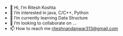 - 👋 Hi, I’m Ritesh Koshta 
- 👀 I’m interested in java, C/C++, Python
- 🌱 I’m currently learning Data Structure 
- 💞️ I’m looking to collaborate on ...
- 📫 How to reach me riteshnandanwar313@gmail.com

<!---
Riteshk07/Riteshk07 is a ✨ special ✨ repository because its `README.md` (this file) appears on your GitHub profile.
You can click the Preview link to take a look at your changes.
--->
